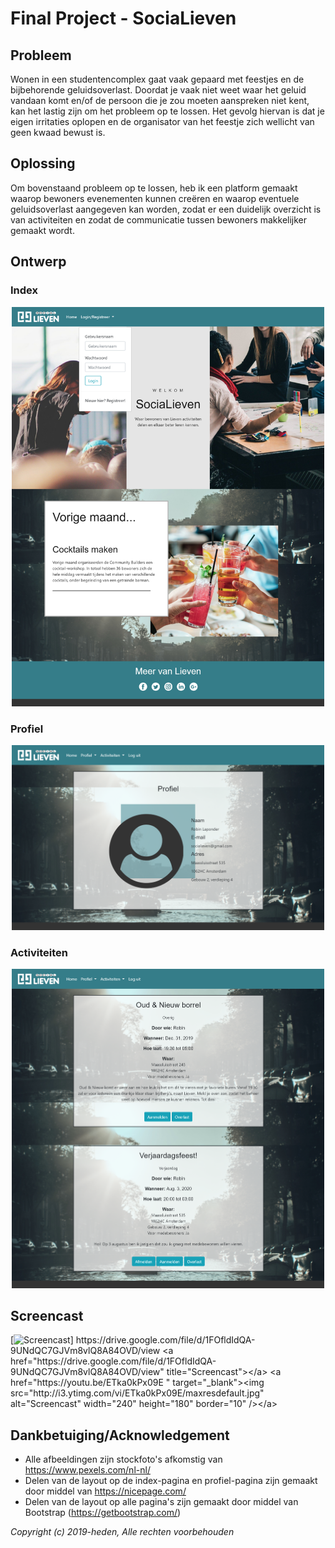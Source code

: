 # Final Project - SociaLieven

## Probleem
Wonen in een studentencomplex gaat vaak gepaard met feestjes en de bijbehorende geluidsoverlast. Doordat je vaak niet weet waar het geluid vandaan komt en/of de persoon die je zou moeten aanspreken niet kent, kan het lastig zijn om het probleem op te lossen. Het gevolg hiervan is dat je eigen irritaties oplopen en de organisator van het feestje zich wellicht van geen kwaad bewust is.

## Oplossing
Om bovenstaand probleem op te lossen, heb ik een platform gemaakt waarop bewoners evenementen kunnen creëren en waarop eventuele geluidsoverlast aangegeven kan worden, zodat er een duidelijk overzicht is van activiteiten en zodat de communicatie tussen bewoners makkelijker gemaakt wordt.

## Ontwerp
### Index
<p align="center">
    <img src="doc/index_final.png" alt="Index pagina" width="500"/>
</p>

### Profiel
<p align="center">
    <img src="doc/profiel_final.png" alt="Profiel pagina" width="500"/>
</p>

### Activiteiten
<p align="center">
    <img src="doc/activiteiten_final.png" alt="Activiteiten pagina" width="500"/>
</p>

## Screencast
[![Screencast]("https://drive.google.com/file/d/1FOfldIdQA-9UNdQC7GJVm8vlQ8A84OVD/view")]
https://drive.google.com/file/d/1FOfldIdQA-9UNdQC7GJVm8vlQ8A84OVD/view
<a href="https://drive.google.com/file/d/1FOfldIdQA-9UNdQC7GJVm8vlQ8A84OVD/view" title="Screencast"></a>
<a href="https://youtu.be/ETka0kPx09E
" target="_blank"><img src="http://i3.ytimg.com/vi/ETka0kPx09E/maxresdefault.jpg" 
alt="Screencast" width="240" height="180" border="10" /></a>


## Dankbetuiging/Acknowledgement
* Alle afbeeldingen zijn stockfoto's afkomstig van https://www.pexels.com/nl-nl/
* Delen van de layout op de index-pagina en profiel-pagina zijn gemaakt door middel van https://nicepage.com/
* Delen van de layout op alle pagina's zijn gemaakt door middel van Bootstrap (https://getbootstrap.com/)


*Copyright (c) 2019-heden, Alle rechten voorbehouden*